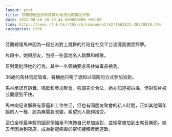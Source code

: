 ```yaml
---
layout: post
title: 芬蘭總理因派對跳舞片段流出而備受抨擊
date: 2022-08-18 20:30:44.000000000 +08:00
link: https://news.rthk.hk/rthk/ch/component/k2/1663022-20220818.htm
categories: rthk
---
```


芬蘭總理馬林因為一段在派對上跳舞的片段在社交平台流傳而備受抨擊。

片段中，她與朋友，包括一些當地名人跳舞和唱歌。

反對黨批評她的行為，其中一名領袖要求馬林做毒品檢測。

36歲的馬林否認吸毒，聲稱她只喝了酒和以喧鬧的方式參加派對。

馬林承認有跳舞、唱歌和參加聚會，強調完全合法，她亦知道被拍攝，但對影片被公開感到不快。

馬林向記者解釋有家庭和工作生活，但也有同朋友聚會的私人時間，正如其他同年齡的人一樣，認為無需要改變，希望別人能夠接受。

這位全球最年輕的國家領袖毫不掩飾自己參加派對，並經常被拍到出席音樂節。她去年因為到夜店，成為新冠病毒的密切接觸者而道歉。
